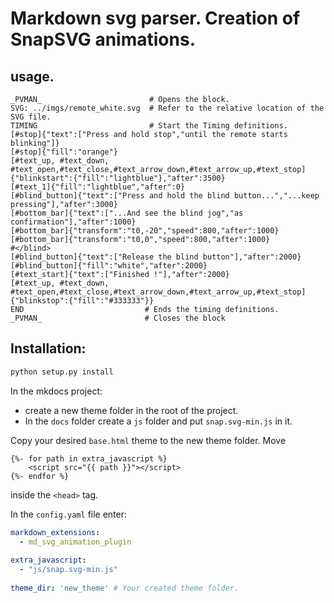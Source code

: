 # Markdown svg parser. Creation of SnapSVG animations.

## usage.

```
_PVMAN_                        # Opens the block.
SVG: ../imgs/remote_white.svg  # Refer to the relative location of the SVG file.
TIMING                         # Start the Timing definitions.
[#stop]{"text":["Press and hold stop","until the remote starts blinking"]}
[#stop]{"fill":"orange"}
[#text_up, #text_down, #text_open,#text_close,#text_arrow_down,#text_arrow_up,#text_stop]{"blinkstart":{"fill":"lightblue"},"after":3500}
[#text_1]{"fill":"lightblue","after":0}
[#blind_button]{"text":["Press and hold the blind button...","...keep pressing"],"after":3000}
[#bottom_bar]{"text":["...And see the blind jog","as confirmation"],"after":1000}
[#bottom_bar]{"transform":"t0,-20","speed":800,"after":1000}
[#bottom_bar]{"transform":"t0,0","speed":800,"after":1000}
#</blind>
[#blind_button]{"text":["Release the blind button"],"after":2000}
[#blind_button]{"fill":"white","after":2000}
[#text_start]{"text":["Finished !"],"after":2000}
[#text_up, #text_down, #text_open,#text_close,#text_arrow_down,#text_arrow_up,#text_stop]{"blinkstop":{"fill":"#333333"}}
END                           # Ends the timing definitions.
_PVMAN_                       # Closes the block
```

## Installation:
```python
python setup.py install
```

In the mkdocs project:

- create a new theme folder in the root of the project.
- In the ```docs``` folder create a ```js``` folder and put ```snap.svg-min.js``` in it.

Copy your desired ```base.html``` theme to the new theme folder. Move 
```
{%- for path in extra_javascript %}
    <script src="{{ path }}"></script>
{%- endfor %}
```
inside the ```<head>``` tag.

In the ```config.yaml``` file enter:
```yaml
markdown_extensions:
  - md_svg_animation_plugin
  
extra_javascript:
  - "js/snap.svg-min.js"
  
theme_dir: 'new_theme' # Your created theme folder.
```




